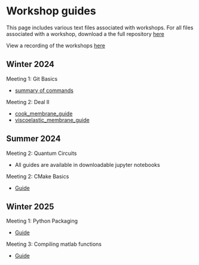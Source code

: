 # Workshop guides
This page includes various text files associated with workshops. For all files associated with a workshop, download a the full repository [here](https://github.com/sc2umich/documents)

View a recording of the workshops [here](http://www.youtube.com/@ScientificComputingClubUMICH)

## Winter 2024
Meeting 1: Git Basics
- [summary of commands](git_basics/demo_cs.md)

Meeting 2: Deal II
- [cook_membrane_guide](dealii/dealii_cook_example/README.md)
- [viscoelastic_membrane_guide](dealii/dealii_viscoelastic_membrane/README.md)

## Summer 2024
Meeting 2: Quantum Circuits
- All guides are available in downloadable jupyter notebooks

Meeting 2: CMake Basics
- [Guide](cmake_basics/readme.md)

## Winter 2025
Meeting 1: Python Packaging
- [Guide](python_packaging/workshop.md)

Meeting 3: Compiling matlab functions
- [Guide](mex_workshop/readme.md)